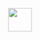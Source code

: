 

<div>
  
</div>



<img src="[https://github.com/asd/privategithubrepo/images/output/video1.gif](https://github.com/user-attachments/assets/000233a2-d698-4f22-b3b2-c6a3d35a6083)" width="48">



